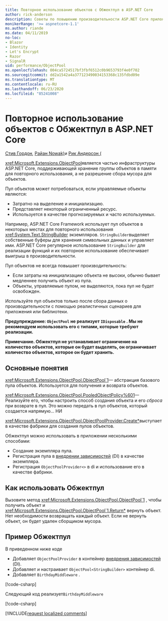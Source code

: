 ```yaml
---
title: Повторное использование объектов с Обжектпул в ASP.NET Core
author: rick-anderson
description: Советы по повышению производительности ASP.NET Core приложений с помощью Обжектпул.
monikerRange: '>= aspnetcore-1.1'
ms.author: riande
ms.date: 04/11/2019
no-loc:
- Blazor
- Identity
- Let's Encrypt
- Razor
- SignalR
uid: performance/ObjectPool
ms.openlocfilehash: 004ca5724517bf3fbf6512c0b9653793f4e0f702
ms.sourcegitcommit: dd2a1542a4a377123490034153368c135fdbd09e
ms.translationtype: MT
ms.contentlocale: ru-RU
ms.lasthandoff: 06/23/2020
ms.locfileid: "85241008"
---
```

# <a name="object-reuse-with-objectpool-in-aspnet-core"></a>Повторное использование объектов с Обжектпул в ASP.NET Core

[Стив Гордон](https://twitter.com/stevejgordon), [Райан Nowak)](https://github.com/rynowak)и [Рик Андерсон (](https://twitter.com/RickAndMSFT)

<xref:Microsoft.Extensions.ObjectPool>является частью инфраструктуры ASP.NET Core, поддерживающей хранение группы объектов в памяти для повторного использования, а не разрешение сбора мусора для объектов.

Пул объектов может потребоваться, если управляемые объекты являются:

- Затратно на выделение и инициализацию.
- Представляет некоторый ограниченный ресурс.
- Используется в качестве прогнозируемых и часто используемых.

Например, ASP.NET Core Framework использует пул объектов в некоторых местах для повторного использования <xref:System.Text.StringBuilder> экземпляров. `StringBuilder`выделяет собственные буферы для хранения символьных данных и управляет ими. ASP.NET Core регулярное использование `StringBuilder` для реализации функций и их повторное использование обеспечивает выигрыш в производительности.

Пул объектов не всегда повышает производительность:

- Если затраты на инициализацию объекта не высоки, обычно бывает медленнее получить объект из пула.
- Объекты, управляемые пулом, не выделяются, пока пул не будет освобожден.

Используйте пул объектов только после сбора данных о производительности с помощью реалистичных сценариев для приложения или библиотеки.

**Предупреждение: `ObjectPool` не реализует `IDisposable` . Мы не рекомендуем использовать его с типами, которые требуют реализации.**

**Примечание. Обжектпул не устанавливает ограничение на количество объектов, которые он будет выделять, он ограничивает количество объектов, которое он будет хранить.**

## <a name="concepts"></a>Основные понятия

<xref:Microsoft.Extensions.ObjectPool.ObjectPool`1>— абстракция базового пула объектов. Используется для получения и возврата объектов.

<xref:Microsoft.Extensions.ObjectPool.PooledObjectPolicy%601>— Реализуйте его, чтобы настроить способ создания объекта и его *сброса* при возврате в пул. Это можно передать в пул объектов, который создается напрямую... НИ

<xref:Microsoft.Extensions.ObjectPool.ObjectPoolProvider.Create*>выступает в качестве фабрики для создания пулов объектов.
<!-- REview, there is no ObjectPoolProvider<T> -->

Обжектпул можно использовать в приложении несколькими способами:

* Создание экземпляра пула.
* Регистрация пула в [внедрении зависимостей](xref:fundamentals/dependency-injection) (DI) в качестве экземпляра.
* Регистрация `ObjectPoolProvider<>` в di и использование его в качестве фабрики.

## <a name="how-to-use-objectpool"></a>Как использовать Обжектпул

Вызовите метод <xref:Microsoft.Extensions.ObjectPool.ObjectPool`1> , чтобы получить объект и <xref:Microsoft.Extensions.ObjectPool.ObjectPool`1.Return*> вернуть объект.  Нет необходимости возвращать каждый объект. Если не вернуть объект, он будет удален сборщиком мусора.

## <a name="objectpool-sample"></a>Пример Обжектпул

В приведенном ниже коде

* Добавляет `ObjectPoolProvider` в контейнер [внедрения зависимостей](xref:fundamentals/dependency-injection) (DI).
* Добавляет и настраивает `ObjectPool<StringBuilder>` контейнер di.
* Добавляет `BirthdayMiddleware` .

[!code-csharp[](ObjectPool/ObjectPoolSample/Startup.cs?name=snippet)]

Следующий код реализует`BirthdayMiddleware`

[!code-csharp[](ObjectPool/ObjectPoolSample/BirthdayMiddleware.cs?name=snippet)]

[!INCLUDE[request localized comments](~/includes/code-comments-loc.md)]
